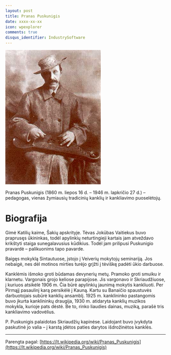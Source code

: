 ```yaml
---
layout: post
title: Pranas Puskunigis
date: xxxx-xx-xx
icon: wpexplorer
comments: true
disqus_identifier: IndustrySoftware
---
```



!["Pranas Puskunigis"](../img/posts/pranas-puskunigis.jpg)

Pranas Puskunigis (1860 m. liepos 16 d. – 1946 m. lapkričio 27 d.) – pedagogas, vienas žymiausių tradicinių kanklių ir kankliavimo puoselėtojų.

# Biografija
Gimė Katilių kaime, Šakių apskrityje. Tėvas Jokūbas Vaitiekus buvo praprusęs ūkininkas, todėl apylinkių neturtingieji kartais jam atveždavo krikštyti staiga sunegalavusius kūdikius. Todėl jam prilipusi Puskunigio pravardė – palikuonims tapo pavarde.

Baigęs mokyklą Sintautuose, įstojo į Veiverių mokytojų seminariją. Jos nebaigė, nes dėl motinos mirties turėjo grįžti į tėviškę padėti ūkio darbuose.

Kanklėmis išmoko groti būdamas devynerių metų. Pramoko groti smuiku ir klarnetu. Vargonais grojo keliose parapijose. Jis vargonavo ir Skriaudžiuose, į kuriuos atsikėlė 1906 m. Čia būrė apylinkių jaunimą mokytis kankliuoti. Per Pirmąjį pasaulinį karą persikėlė į Kauną. Kartu su Banaičio spaustuvės darbuotojais subūrė kanklių ansamblį. 1925 m. kanklininko pastangomis buvo įkurta kanklininkų draugija, 1930 m. atidaryta kanklių muzikos mokykla, kurioje pats dėstė. Be to, rinko liaudies dainas, muziką, parašė tris kankliavimo vadovėlius.

P. Puskunigis palaidotas Skriaudžių kapinėse. Laidojant buvo įvykdyta paskutinė jo valia – į karstą įdėtos paties darytos išdrožinėtos kanklės.

-------------
Parengta pagal: [https://lt.wikipedia.org/wiki/Pranas_Puskunigis](https://lt.wikipedia.org/wiki/Pranas_Puskunigis)

